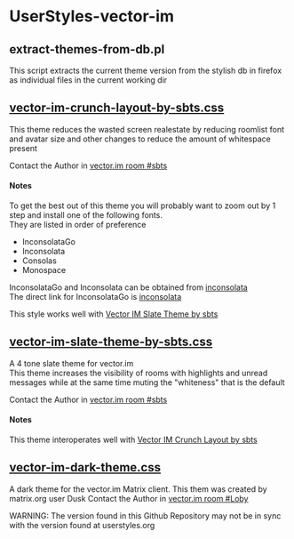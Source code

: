 # UserStyles-vector-im


## extract-themes-from-db.pl
  This script extracts the current theme version from the stylish db in firefox as individual files in the current working dir

## [vector-im-crunch-layout-by-sbts.css](https://userstyles.org/styles/126880/vector-im-crunch-layout-by-sbts)
  This theme reduces the wasted screen realestate by reducing roomlist font and avatar size and other changes to reduce the amount of whitespace present

  Contact the Author in [vector.im room #sbts](https://vector.im/#/room/#sbts:matrix.org)

#### Notes
To get the best out of this theme you will probably want to zoom out by 1 step and install one of the following fonts.<br>
They are listed in order of preference
- InconsolataGo
- Inconsolata
- Consolas
- Monospace

<!-- -->


  InconsolataGo and Inconsolata can be obtained from [inconsolata](http://levien.com/type/myfonts/inconsolata.html)<br>
  The direct link for InconsolataGo is [inconsolata](http://levien.com/type/myfonts/inconsolata)


  This style works well with
  [Vector IM Slate Theme by sbts](https://userstyles.org/styles/126879/vector-im-slate-theme-by-sbts)


## [vector-im-slate-theme-by-sbts.css](https://userstyles.org/styles/126879/vector-im-slate-theme-by-sbts)
  A 4 tone slate theme for vector.im<br>
  This theme increases the visibility of rooms with highlights and unread messages while at the same time muting the "whiteness" that is the default

  Contact the Author in [vector.im room #sbts](https://vector.im/#/room/#sbts:matrix.org)

#### Notes
  This theme interoperates well with
  [Vector IM Crunch Layout by sbts](https://userstyles.org/styles/126880/vector-im-crunch-layout-by-sbts)


## [vector-im-dark-theme.css](https://userstyles.org/styles/124155/vector-im-dark-theme)
  A dark theme for the vector.im Matrix client.
  This them was created by matrix.org user Dusk
  Contact the Author in [vector.im room #Loby](https://vector.im/#/room/#contact:dusky.horse)

  WARNING: The version found in this Github Repository may not be in sync with the version found at userstyles.org
